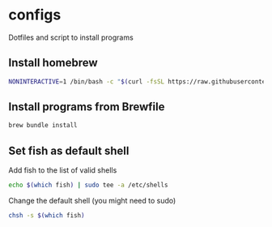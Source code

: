# configs

Dotfiles and script to install programs

## Install homebrew

```sh
NONINTERACTIVE=1 /bin/bash -c "$(curl -fsSL https://raw.githubusercontent.com/Homebrew/install/HEAD/install.sh)"
```

## Install programs from Brewfile

```sh
brew bundle install
```

## Set fish as default shell

Add fish to the list of valid shells

```sh
echo $(which fish) | sudo tee -a /etc/shells
```

Change the default shell (you might need to sudo)

```sh
chsh -s $(which fish)
```
